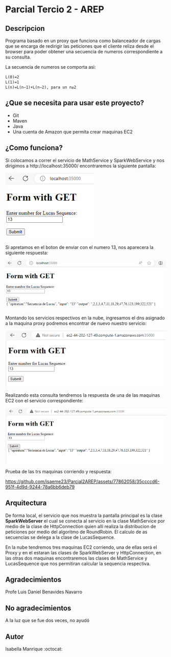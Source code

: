 # Parcial Tercio 2 - AREP
## Descripcion

Programa basado en un proxy que funciona como balanceador de cargas que se encarga de
redirigir las peticiones que el cliente reliza desde el browser para poder obtener una
secuencia de numeros correspondiente a su consulta.

La secuencia de numeros se comporta asi:

    L(0)=2
    L(1)=1
    L(n)=L(n−1)+L(n−2), para un n≥2

## ¿Que se necesita para usar este proyecto?
- Git
- Maven
- Java
- Una cuenta de Amazon que permita crear maquinas EC2

## ¿Como funciona?

Si colocamos a correr el servicio de MathService y SparkWebService y nos dirigimos a http://localhost:35000/
encontraremos la siguiente pantalla:

![img.png](img/img1.png)

Si apretamos en el boton de enviar con el numero 13, nos aparecera la siguiente respuesta:

![img.png](img/img2.png)

Montando los servicios respectivos en la nube, ingresamos el dns asignado a la maquina proxy
podremos encontrar de nuevo nuestro servicio:

![img.png](img/img3.png)

Realizando esta consulta tendremos la respuesta de una de las maquinas EC2 con el servicio correspondiente:

![img.png](img.png)

Prueba de las trs maquinas corriendo y respuesta:


https://github.com/isaeme23/Parcial2AREP/assets/77862058/35ccccd6-951f-4d9d-9244-78a6bb6deb79


## Arquitectura
De forma local, el servicio que nos muestra la pantalla principal es la clase **SparkWebServer** el cual se
conecta al servicio en la clase MathService por medio de la clase de HttpConnection quien alli realiza la 
distribucion de peticiones por medio del algoritmo de RoundRobin. El calculo de as secuencias se delega a la
clase de LucasSequence.

En la nube tendremos tres maquinas EC2 corriendo, una de ellas será el Proxy y en el estaran las clases de
SparkWebServer y HttpConnection, en las otras dos maquinas encontraremos las clases de MathService y LucasSequence
que nos permitiran calcular la sequencia respectiva.

## Agradecimientos
Profe Luis Daniel Benavides Navarro

## No agradecimientos
A la luz que se fue dos veces, no ayudó

## Autor
Isabella Manrique :octocat:
